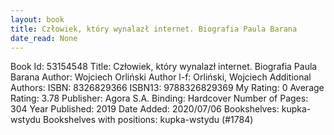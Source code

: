 ```yaml
---
layout: book
title: Człowiek, który wynalazł internet. Biografia Paula Barana
date_read: None
---
```


Book Id: 53154548
Title: Człowiek, który wynalazł internet. Biografia Paula Barana
Author: Wojciech Orliński
Author l-f: Orliński, Wojciech
Additional Authors: 
ISBN: 8326829366
ISBN13: 9788326829369
My Rating: 0
Average Rating: 3.78
Publisher: Agora S.A.
Binding: Hardcover
Number of Pages: 304
Year Published: 2019
Date Added: 2020/07/06
Bookshelves: kupka-wstydu
Bookshelves with positions: kupka-wstydu (#1784)

